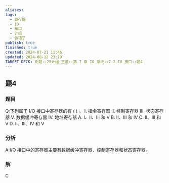 ```yaml
---
aliases: 
tags:
  - 寄存器
  - IO
  - 接口
  - 计组
  - 做错了
publish: true
finished: true
created: 2024-07-21 11:46
updated: 2024-08-12 23:19
TARGET DECK: 刷题::25计组-王道::第 7 章 IO 系统::7.2 IO 接口::题4
---
```


## 题4
### 题目
Q:下列属于 $\mathrm{I}/\mathrm{O}$ 接口中寄存器的有 ( ) 。
I. 指令寄存器 
II. 控制寄存器 
III. 状态寄存器 
V. 数据缓冲寄存器
IV. 地址寄存器
A. I、II、III 和 V 
B. II、III 和 IV 
C. II、III 和 V 
D. II、III、IV 和 V
### 分析
A:I/O 接口中的寄存器主要有数据缓冲寄存器、控制寄存器和状态寄存器。
### 解
C
<!--ID: 1723725340551-->

